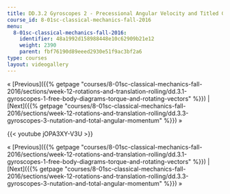 ```yaml
---
title: DD.3.2 Gyroscopes 2 - Precessional Angular Velocity and Titled Gyroscopes
course_id: 8-01sc-classical-mechanics-fall-2016
menu:
  8-01sc-classical-mechanics-fall-2016:
    identifier: 48a1992d158988448e10c62909b21e12
    weight: 2390
    parent: fbf76190d89eeed2930e51f9ac3bf2a6
type: courses
layout: videogallery
---
```

« [Previous]({{% getpage "courses/8-01sc-classical-mechanics-fall-2016/sections/week-12-rotations-and-translation-rolling/dd.3.1-gyroscopes-1-free-body-diagrams-torque-and-rotating-vectors" %}}) | [Next]({{% getpage "courses/8-01sc-classical-mechanics-fall-2016/sections/week-12-rotations-and-translation-rolling/dd.3.3-gyroscopes-3-nutation-and-total-angular-momentum" %}}) »

{{< youtube jOPA3XY-V3U >}}

« [Previous]({{% getpage "courses/8-01sc-classical-mechanics-fall-2016/sections/week-12-rotations-and-translation-rolling/dd.3.1-gyroscopes-1-free-body-diagrams-torque-and-rotating-vectors" %}}) | [Next]({{% getpage "courses/8-01sc-classical-mechanics-fall-2016/sections/week-12-rotations-and-translation-rolling/dd.3.3-gyroscopes-3-nutation-and-total-angular-momentum" %}}) »